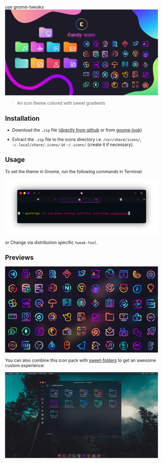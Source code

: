 use gnome-tweaks
![](preview/candy.png)

>An icon theme colored with sweet gradients

## Installation

- Download the `.zip` file ([directly from github](https://github.com/EliverLara/candy-icons/archive/refs/heads/master.zip) or from [gnome-look](https://www.opendesktop.org/p/1305251/)) 

- Extract the `.zip` file to the icons directory i.e. `/usr/share/icons/`, `~/.local/share/.icons/`  or `~/.icons/` (create it if necessary).

## Usage

To set the theme in Gnome, run the following commands in Terminal:

![](preview/cli.png)

or Change via distribution specific `tweak-tool`.

## Previews

![](preview/icons.png)

You can also combine this icon pack with [sweet-folders](https://github.com/EliverLara/Sweet-folders) to get an awesome custom experience:

![](preview/folders.png)
